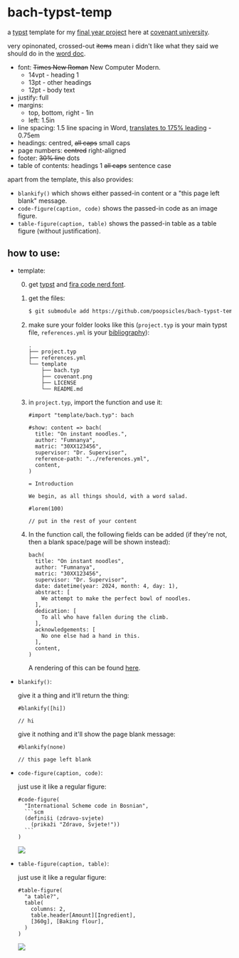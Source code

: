 # bach-typst-temp

a [typst](https://typst.app) template for my [final year project](https://github.com/poopsicles/bachelors) here at [covenant university](https://en.wikipedia.org/wiki/Covenant_University).

very opinonated, crossed-out ~~items~~ mean i didn't like what they said we should do in the [word doc](word_template.docx).

- font: ~~Times New Roman~~ New Computer Modern. 
    - 14vpt - heading 1
    - 13pt - other headings
    - 12pt - body text
- justify: full
- margins: 
    - top, bottom, right - 1in
    - left: 1.5in
- line spacing: 1.5 line spacing in Word, [translates to 175% leading](https://practicaltypography.com/line-spacing.html) - 0.75em
- headings: centred, ~~all caps~~ small caps
- page numbers: ~~centred~~ right-aligned
- footer: ~~30% line~~ dots
- table of contents: headings 1 ~~all caps~~ sentence case

apart from the template, this also provides:

- `blankify()` which shows either passed-in content or a "this page left blank" message.
- `code-figure(caption, code)` shows the passed-in code as an image figure.
- `table-figure(caption, table)` shows the passed-in table as a table figure (without justification).

## how to use:

- template:

  0. get [typst](https://typst.app) and [fira code nerd font](https://github.com/ryanoasis/nerd-fonts/releases/download/v3.1.1/FiraCode.zip).
  1. get the files:     
     ```sh
     $ git submodule add https://github.com/poopsicles/bach-typst-temp template
     ```

  2. make sure your folder looks like this (`project.typ` is your main typst file, `references.yml` is your [bibliography](https://typst.app//docs/reference/model/bibliography)):
     ```text
     .
     ├── project.typ
     ├── references.yml
     └── template
         ├── bach.typ
         ├── covenant.png
         ├── LICENSE
         └── README.md
     ```

  3. in `project.typ`, import the function and use it:

     ```text
     #import "template/bach.typ": bach
     
     #show: content => bach(
       title: "On instant noodles.",
       author: "Fumnanya",
       matric: "30XX123456",
       supervisor: "Dr. Supervisor",
       reference-path: "../references.yml",
       content,
     )

     = Introduction

     We begin, as all things should, with a word salad.

     #lorem(100)

     // put in the rest of your content
     ```  
  
  4. In the function call, the following fields can be added (if they're not, then a blank space/page will be shown instead):

     ```text
     bach(
       title: "On instant noodles",
       author: "Fumnanya",
       matric: "30XX123456",
       supervisor: "Dr. Supervisor",
       date: datetime(year: 2024, month: 4, day: 1),
       abstract: [
         We attempt to make the perfect bowl of noodles.
       ],
       dedication: [
         To all who have fallen during the climb.
       ],
       acknowledgements: [
         No one else had a hand in this.
       ],
       content,
     )
     ```

     A rendering of this can be found [here](examples/example.pdf).

- `blankify()`:

  give it a thing and it'll return the thing:

  ```text
  #blankify([hi])

  // hi
  ```

  give it nothing and it'll show the page blank message:

    ```text
  #blankify(none)

  // this page left blank
  ```

- `code-figure(caption, code)`:

  just use it like a regular figure:
  
  ````text
  #code-figure(
    "International Scheme code in Bosnian", 
    ```scm
    (definiši (zdravo-svjete)
      (prikaži "Zdravo, Svjete!"))
    ```
  )
  ````

  ![](code.png)

- `table-figure(caption, table)`:

  just use it like a regular figure:
  
  ````text
  #table-figure(
    "a table?", 
    table(
      columns: 2,
      table.header[Amount][Ingredient],
      [360g], [Baking flour],
    )
  )
  ````

  ![](table.png)

